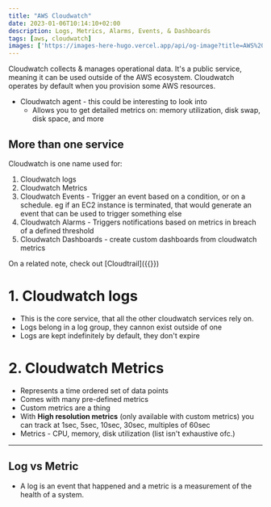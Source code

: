 ```yaml
---
title: "AWS Cloudwatch"
date: 2023-01-06T10:14:10+02:00
description: Logs, Metrics, Alarms, Events, & Dashboards
tags: [aws, cloudwatch]
images: ['https://images-here-hugo.vercel.app/api/og-image?title=AWS%20Cloudwatch']
---
```

Cloudwatch collects & manages operational data. It's a public service, meaning it can be used outside of the AWS ecosystem.
Cloudwatch operates by default when you provision some AWS resources.

- Cloudwatch agent - this could be interesting to look into
  - Allows you to get detailed metrics on: memory utilization, disk swap, disk space, and more

## More than one service

Cloudwatch is one name used for:

1. Cloudwatch logs
2. Cloudwatch Metrics
3. Cloudwatch Events - Trigger an event based on a condition, or on a schedule. eg if an EC2 instance is terminated, that would generate an event that can be used to trigger something else
4. Cloudwatch Alarms - Triggers notifications based on metrics in breach of a defined threshold
5. Cloudwatch Dashboards - create custom dashboards from cloudwatch metrics

On a related note, check out [Cloudtrail]({{<ref cloudtrail>}})

# 1. Cloudwatch logs

- This is the core service, that all the other cloudwatch services rely on.
- Logs belong in a log group, they cannon exist outside of one
- Logs are kept indefinitely by default, they don't expire

# 2. Cloudwatch Metrics

- Represents a time ordered set of data points
- Comes with many pre-defined metrics
- Custom metrics are a thing
- With **High resolution metrics** (only available with custom metrics) you can track at 1sec, 5sec, 10sec, 30sec, multiples of 60sec
- Metrics - CPU, memory, disk utilization (list isn't exhaustive ofc.)

---

## Log vs Metric

- A log is an event that happened and a metric is a measurement of the health of a system.

